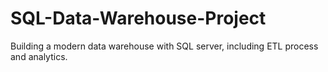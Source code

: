 # SQL-Data-Warehouse-Project
Building a modern data warehouse with SQL server, including ETL process and analytics. 
